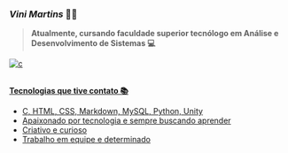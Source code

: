 ### _Vini Martins_ 🖐🏼
>
>**Atualmente, cursando faculdade superior tecnólogo em Análise e Desenvolvimento de Sistemas 💻**</br>
>
<a href="https://www.linkedin.com/in/vinism99/">
<img align="center" alt="c" src="https://img.shields.io/badge/LinkedIn-0077B5?style=for-the-badge&logo=linkedin&logoColor=white" />


</br>**Tecnologias que tive contato 📚**
* C, HTML, CSS, Markdown, MySQL, Python, Unity
* Apaixonado por tecnologia e sempre buscando aprender
* Criativo e curioso
* Trabalho em equipe e determinado

